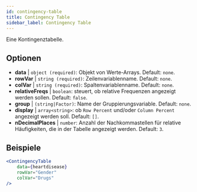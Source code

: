 ```yaml
---
id: contingency-table
title: Contingency Table
sidebar_label: Contingency Table
---
```


Eine Kontingenztabelle.

## Optionen

* __data__ | `object (required)`: Objekt von Werte-Arrays. Default: `none`.
* __rowVar__ | `string (required)`: Zeilenvariablenname. Default: `none`.
* __colVar__ | `string (required)`: Spaltenvariablenname. Default: `none`.
* __relativeFreqs__ | `boolean`: steuert, ob relative Frequenzen angezeigt werden sollen. Default: `false`.
* __group__ | `(string|Factor)`: Name der Gruppierungsvariable. Default: `none`.
* __display__ | `array<string>`: ob `Row Percent` und/oder `Column Percent` angezeigt werden soll. Default: `[]`.
* __nDecimalPlaces__ | `number`: Anzahl der Nachkommastellen für relative Häufigkeiten, die in der Tabelle angezeigt werden. Default: `3`.


## Beispiele

```jsx live
<ContingencyTable
    data={heartdisease} 
    rowVar="Gender"
    colVar="Drugs"
/>
```
